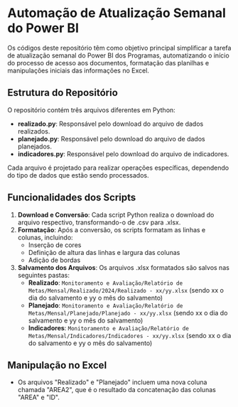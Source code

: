 # Automação de Atualização Semanal do Power BI

Os códigos deste repositório têm como objetivo principal simplificar a tarefa de atualização semanal do Power BI dos Programas, automatizando o início do processo de acesso aos documentos, formatação das planilhas e manipulações iniciais das informações no Excel.

## Estrutura do Repositório

O repositório contém três arquivos diferentes em Python:

- **realizado.py**: Responsável pelo download do arquivo de dados realizados.
- **planejado.py**: Responsável pelo download do arquivo de dados planejados.
- **indicadores.py**: Responsável pelo download do arquivo de indicadores.

Cada arquivo é projetado para realizar operações específicas, dependendo do tipo de dados que estão sendo processados.

## Funcionalidades dos Scripts

1. **Download e Conversão**: Cada script Python realiza o download do arquivo respectivo, transformando-o de .csv para .xlsx.
2. **Formatação**: Após a conversão, os scripts formatam as linhas e colunas, incluindo:
   - Inserção de cores
   - Definição de altura das linhas e largura das colunas
   - Adição de bordas
3. **Salvamento dos Arquivos**: Os arquivos .xlsx formatados são salvos nas seguintes pastas:
   - **Realizado**: `Monitoramento e Avaliação/Relatório de Metas/Mensal/Realizado/2024/Realizado - xx/yy.xlsx` (sendo xx o dia do salvamento e yy o mês do salvamento)
   - **Planejado**: `Monitoramento e Avaliação/Relatório de Metas/Mensal/Planejado/Planejado - xx/yy.xlsx` (sendo xx o dia do salvamento e yy o mês do salvamento)
   - **Indicadores**: `Monitoramento e Avaliação/Relatório de Metas/Mensal/Indicadores/Indicadores - xx/yy.xlsx` (sendo xx o dia do salvamento e yy o mês do salvamento)

## Manipulação no Excel

- Os arquivos "Realizado" e "Planejado" incluem uma nova coluna chamada "AREA2", que é o resultado da concatenação das colunas "AREA" e "ID".

